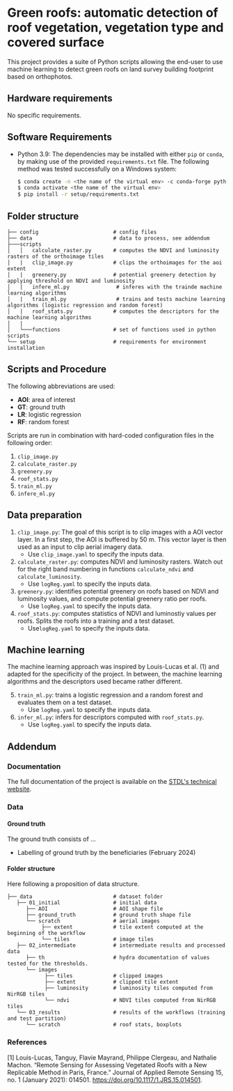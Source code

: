 # Green roofs: automatic detection of roof vegetation, vegetation type and covered surface

This project provides a suite of Python scripts allowing the end-user to use machine learning to detect green roofs on land survey building footprint based on orthophotos. 

## Hardware requirements

No specific requirements. 

## Software Requirements

* Python 3.9: The dependencies may be installed with either `pip` or `conda`, by making use of the provided `requirements.txt` file. The following method was tested successfully on a Windows system: 

    ```bash
    $ conda create -n <the name of the virtual env> -c conda-forge python=3.9 gdal
    $ conda activate <the name of the virtual env>
    $ pip install -r setup/requirements.txt
    ```

## Folder structure

```
├── config                        # config files
├── data                          # data to process, see addendum
├───scripts
│   │   calculate_raster.py       # computes the NDVI and luminosity rasters of the orthoimage tiles 
│   |   clip_image.py             # clips the orthoimages for the aoi extent 
│   |   greenery.py               # potential greenery detection by applying threshold on NDVI and luminosity
│   |   infere_ml.py               # inferes with the trainde machine learning algorithms
│   |   train_ml.py                # trains and tests machine learning algorithms (logistic regression and random forest)
│   |   roof_stats.py             # computes the descriptors for the machine learning algorithms
│   |   
│   └───functions                 # set of functions used in python scripts
└── setup                         # requirements for environment installation
```

## Scripts and Procedure

The following abbreviations are used:

* **AOI**: area of interest
* **GT**: ground truth
* **LR**: logistic regression
* **RF**: random forest

Scripts are run in combination with hard-coded configuration files in the following order: 

1. `clip_image.py`
2. `calculate_raster.py`
3. `greenery.py`
4. `roof_stats.py`
5. `train_ml.py`
6. `infere_ml.py`


## Data preparation
1. `clip_image.py`: The goal of this script is to clip images with a AOI vector layer. In a first step, the AOI is buffered by 50 m. This vector layer is then used as an input to clip aerial imagery data.
	* Use `clip_image.yaml` to specify the inputs data. 
2. `calculate_raster.py`: computes NDVI and luminosity rasters. Watch out for the right band numbering in functions `calculate_ndvi` and `calculate_luminosity`. 
	* Use `logReg.yaml` to specify the inputs data.
3. `greenery.py`: identifies potential greenery on roofs based on NDVI and luminosity values, and compute potential greenery ratio per roofs. 
	* Use `logReg.yaml` to specify the inputs data.
4. `roof_stats.py`: computes statistics of NDVI and luminostiy values per roofs. Splits the roofs into a training and a test dataset. 
	* Use`logReg.yaml` to specify the inputs data.

## Machine learning
The machine learning approach was inspired by Louis-Lucas et al. (1) and adapted for the specificity of the project. In between, the machine learning algorithms and the descriptors used became rather different. 

5. `train_ml.py`: trains a logistic regression and a random forest and evaluates them on a test dataset. 
	* Use `logReg.yaml` to specify the inputs data.
6. `infer_ml.py`: infers for descriptors computed with `roof_stats.py`. 
	* Use `logReg.yaml` to specify the inputs data.


## Addendum

### Documentation
The full documentation of the project is available on the [STDL's technical website](https://tech.stdl.ch/PROJ-VEGROOFS/).

### Data 

#### Ground truth 

The ground truth consists of ...
* Labelling of ground truth by the beneficiaries (February 2024)


#### Folder structure 
Here following a proposition of data structure.

```
├── data                          # dataset folder
   ├── 01_initial                 # initial data 
      ├── AOI                     # AOI shape file
      ├── ground_truth            # ground truth shape file
      └── scratch                 # aerial images
           ├── extent             # tile extent computed at the beginning of the workflow
           └── tiles              # image tiles
   ├── 02_intermediate            # intermediate results and processed data
      ├── th                      # hydra documentation of values tested for the thresholds. 
      └── images
            ├── tiles             # clipped images
            ├── extent            # clipped tile extent 
            ├── luminosity        # luminosity tiles computed from NirRGB tiles
            └── ndvi              # NDVI tiles computed from NirRGB tiles
   └── 03_results                 # results of the workflows (training and test partition)
      └── scratch                 # roof stats, boxplots
```

### References
[1] Louis-Lucas, Tanguy, Flavie Mayrand, Philippe Clergeau, and Nathalie Machon. “Remote Sensing for Assessing Vegetated Roofs with a New Replicable Method in Paris, France.” Journal of Applied Remote Sensing 15, no. 1 (January 2021): 014501. https://doi.org/10.1117/1.JRS.15.014501.
